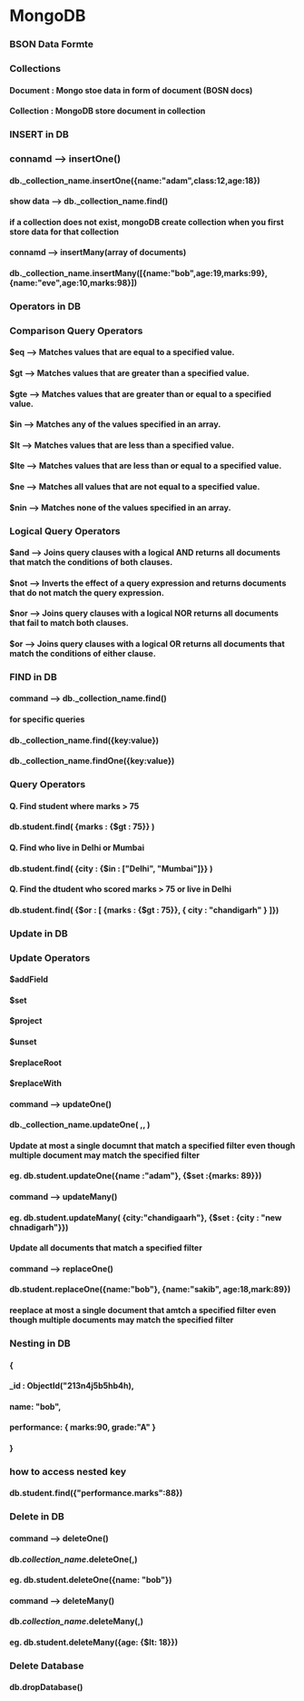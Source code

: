 # MongoDB
### BSON Data Formte

### Collections
#### Document : Mongo stoe data in form of document (BOSN docs)
#### Collection : MongoDB store document in collection

### INSERT in DB

### connamd --> insertOne()
#### db._collection_name.insertOne({name:"adam",class:12,age:18})
#### show data --> db._collection_name.find()
#### if a collection does not exist, mongoDB create collection when you first store data for that collection

#### connamd --> insertMany(array of documents) 
#### db._collection_name.insertMany([{name:"bob",age:19,marks:99},{name:"eve",age:10,marks:98}])


### Operators in DB

### Comparison Query Operators

#### $eq --> Matches values that are equal to a specified value.
#### $gt --> Matches values that are greater than a specified value.
#### $gte --> Matches values that are greater than or equal to a specified value.
#### $in --> Matches any of the values specified in an array.
#### $lt --> Matches values that are less than a specified value.
#### $lte --> Matches values that are less than or equal to a specified value.
#### $ne --> Matches all values that are not equal to a specified value.
#### $nin --> Matches none of the values specified in an array.


### Logical Query Operators
#### $and --> Joins query clauses with a logical AND returns all documents that match the conditions of both clauses.
#### $not --> Inverts the effect of a query expression and returns documents that do not match the query expression.
#### $nor --> Joins query clauses with a logical NOR returns all documents that fail to match both clauses.
#### $or --> Joins query clauses with a logical OR returns all documents that match the conditions of either clause.



### FIND in DB
#### command --> db._collection_name.find()
#### for specific queries
#### db._collection_name.find({key:value})
#### db._collection_name.findOne({key:value})

### Query Operators
#### Q. Find student where marks > 75
#### db.student.find( {marks : {$gt : 75}} )

#### Q. Find who live in Delhi or Mumbai
#### db.student.find( {city : {$in : ["Delhi", "Mumbai"]}} )

#### Q. Find the dtudent who scored marks > 75 or live in Delhi
#### db.student.find( {$or : [ {marks : {$gt : 75}}, { city : "chandigarh" } ]})


### Update in DB

### Update Operators
#### $addField
#### $set
#### $project
#### $unset
#### $replaceRoot
#### $replaceWith

#### command --> updateOne()
#### db._collection_name.updateOne(<filter> ,<update>, <options>)
#### Update at most a single documnt that match a specified filter even though multiple document may match the specified filter
#### eg. db.student.updateOne({name :"adam"}, {$set :{marks: 89}})

#### command --> updateMany()
#### eg. db.student.updateMany( {city:"chandigaarh"}, {$set : {city : "new chnadigarh"}})
#### Update all documents that match a specified filter

#### command --> replaceOne()
#### db.student.replaceOne({name:"bob"}, {name:"sakib", age:18,mark:89})
#### reeplace at most a single document that amtch a specified filter even though multiple documents may match the specified filter 


### Nesting in DB
#### { 
####   _id : ObjectId("213n4j5b5hb4h),
####   name: "bob",
####   performance: { marks:90, grade:"A" }
#### }
### how to access nested key
#### db.student.find({"performance.marks":88})


### Delete in DB
#### command --> deleteOne()
#### db._collection_name_.deleteOne(<filter>,<options>)
#### eg. db.student.deleteOne({name: "bob"})

#### command --> deleteMany()
#### db._collection_name_.deleteMany(<filter>,<options>)
#### eg. db.student.deleteMany({age: {$lt: 18}})

### Delete Database
#### db.dropDatabase()